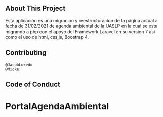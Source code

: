 

## About This Project
Esta aplicación es una migracion y reestructuracion de la página actual a fecha de 31/02/2021 de agenda ambiental de la UASLP en la cual se esta migrando a php con el apoyo del Framework Laravel en su version 7 asi como el uso de html, css,js, Boostrap 4. 


## Contributing
    @JacobLoredo
    @Micke

## Code of Conduct

# PortalAgendaAmbiental
